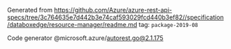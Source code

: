 Generated from https://github.com/Azure/azure-rest-api-specs/tree/3c764635e7d442b3e74caf593029fcd440b3ef82//specification/databoxedge/resource-manager/readme.md tag: `package-2019-08`

Code generator @microsoft.azure/autorest.go@2.1.175


